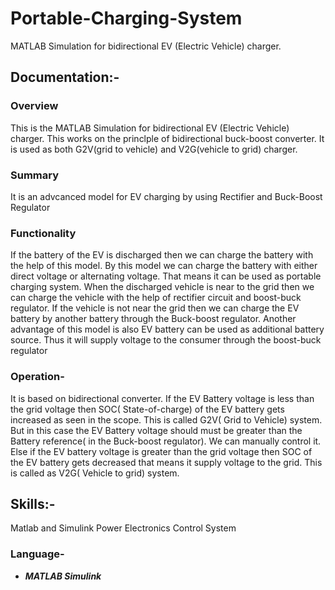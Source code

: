 # Portable-Charging-System
MATLAB Simulation for bidirectional EV (Electric Vehicle) charger.

## Documentation:-

### Overview
This is the MATLAB Simulation for bidirectional EV (Electric Vehicle) charger. This works on the princlple of bidirectional buck-boost converter. It is used as both G2V(grid to vehicle) and V2G(vehicle to grid) charger.

### Summary
It is an advcanced model for EV charging by using Rectifier and Buck-Boost Regulator


### Functionality
If the battery of the EV is discharged then we can charge the battery with the help of this model. By this model we can charge the battery with either direct voltage or alternating voltage. That means it can be used as portable charging system. When the discharged vehicle is near to the grid then we can charge the vehicle with the help of rectifier circuit and boost-buck regulator. If the vehicle is not near the grid then we can charge the EV battery by another battery through the Buck-boost regulator. 
Another advantage of this model is also EV battery can be used as additional battery source. Thus it will supply voltage to the consumer through the boost-buck regulator


### Operation-
It is based on bidirectional converter.
If the EV Battery voltage is less than the grid voltage then SOC( State-of-charge) of the EV battery gets increased as seen in the scope. This is called G2V( Grid to Vehicle) system. But in this case the EV Battery voltage should must be greater than the Battery reference( in the Buck-boost regulator). We can manually control it. Else if the EV battery voltage is greater than the grid voltage then SOC of the EV battery gets decreased that means it supply voltage to the grid. This is called as V2G( Vehicle to grid) system.


## Skills:-
Matlab and Simulink
Power Electronics
Control System

### Language-
+ ***MATLAB Simulink***
